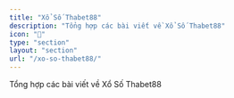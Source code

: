 ```yaml
---
title: "Xổ Số Thabet88"
description: "Tổng hợp các bài viết về Xổ Số Thabet88"
icon: "🎲"
type: "section"
layout: "section"
url: "/xo-so-thabet88/"
---
```


Tổng hợp các bài viết về Xổ Số Thabet88